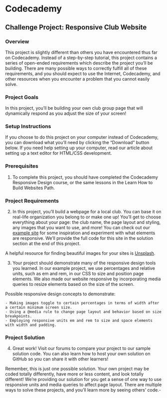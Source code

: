 # Codecademy
## Challenge Project: Responsive Club Website

### Overview

This project is slightly different than others you have encountered thus far on Codecademy. Instead of a step-by-step tutorial, this project contains a series of open-ended requirements which describe the project you’ll be building. There are many possible ways to correctly fulfill all of these requirements, and you should expect to use the Internet, Codecademy, and other resources when you encounter a problem that you cannot easily solve.

### Project Goals

In this project, you’ll be building your own club group page that will dynamically respond as you adjust the size of your screen!

### Setup Instructions

If you choose to do this project on your computer instead of Codecademy, you can download what you’ll need by clicking the “Download” button below. If you need help setting up your computer, read our article about setting up a text editor for HTML/CSS development.

### Prerequisites

1. To complete this project, you should have completed the Codecademy Responsive Design course, or the same lessons in the Learn How to Build Websites Path.

### Project Requirements

2. In this project, you’ll build a webpage for a local club. You can base it on real-life organization you belong to or make one up! You’ll get to choose everything about your page: the club name, the page layout and styling, any images that you want to use, and more! You can check out our [example site](https://content.codecademy.com/PRO/independent-practice-projects/responsive-club-site/example-site/index.html) for some inspiration and experiment with what elements are responsive. We’ll provide the full code for this site in the solution section at the end of this project.

A helpful resource for finding beautiful images for your sites is [Unsplash](https://unsplash.com/).

3. Your project should demonstrate many of the responsive design tools you learned. In our example project, we use percentages and relative units, such as em and rem, in our CSS to size and position page elements. We also made our website responsive by incorporating media queries to resize elements based on the size of the screen.

Possible responsive design concepts to demonstrate:

    - Making images toggle to certain percentages in terms of width after a certain minimum screen size.
    - Using a @media rule to change page layout and behavior based on size breakpoints.
    - Employing responsive units em and rem to size and space elements with width and padding.

### Project Solution

4. Great work! Visit our forums to compare your project to our sample solution code. You can also learn how to host your own solution on GitHub so you can share it with other learners!

Remember, this is just one possible solution. Your own project may be coded totally differently, have more or less content, and look totally different! We’re providing our solution for you get a sense of one way to use responsive units and media queries to affect page layout. There are multiple ways to solve these projects, and you’ll learn more by seeing others’ code.-